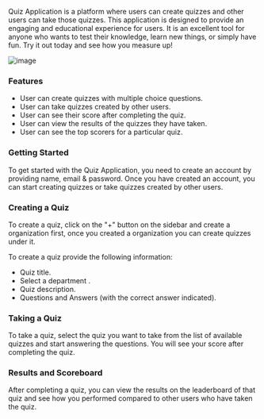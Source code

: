 Quiz Application is a platform where users can create quizzes and other users can take those quizzes. This application is designed to provide an engaging and educational experience for users. It is an excellent tool for anyone who wants to test their knowledge, learn new things, or simply have fun. Try it out today and see how you measure up!

![image](https://user-images.githubusercontent.com/51792949/218027954-950aec2b-f1cb-4af4-ad91-9d00ea538553.png)

### Features

- User can create quizzes with multiple choice questions.
- User can take quizzes created by other users.
- User can see their score after completing the quiz.
- User can view the results of the quizzes they have taken.
- User can see the top scorers for a particular quiz.

### Getting Started

To get started with the Quiz Application, you need to create an account by providing name, email & password. Once you have created an account, you can start creating quizzes or take quizzes created by other users.

### Creating a Quiz

To create a quiz, click on the "+" button on the sidebar and create a organization first, once you created a organization you can create quizzes under it.

To create a quiz provide the following information:

- Quiz title.
- Select a department .
- Quiz description.
- Questions and Answers (with the correct answer indicated).

### Taking a Quiz

To take a quiz, select the quiz you want to take from the list of available quizzes and start answering the questions. You will see your score after completing the quiz.

### Results and Scoreboard

After completing a quiz, you can view the results on the leaderboard of that quiz and see how you performed compared to other users who have taken the quiz.
